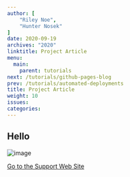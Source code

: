 ```yaml
---
author: [
    "Riley Noe",
    "Hunter Nosek"
]
date: 2020-09-19
archives: "2020"
linktitle: Project Article
menu:
  main:
    parent: tutorials
next: /tutorials/github-pages-blog
prev: /tutorials/automated-deployments
title: Project Article
weight: 10
issues:
categories: 
---
```



## Hello

![image](/post/g.jpg)



[Go to the Support Web Site](www.youtube.com/i-love-hunter-nosek/)
